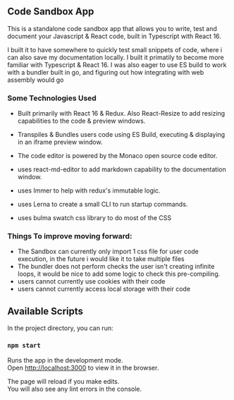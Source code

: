 ## Code Sandbox App

This is a standalone code sandbox app that allows you to write, test and document your Javascript & React code, built in Typescript with React 16.

I built it to have somewhere to quickly test small snippets of code, where i can also save my documentation locally. I built it primatily to become more familiar with Typescript & React 16. I was also eager to use ES build to work with a bundler built in go, and figuring out how integrating with web assembly would go

### Some Technologies Used

- Built primarily with React 16 & Redux. Also React-Resize to add resizing capabilities to the code & preview windows.
  
- Transpiles & Bundles users code using ES Build, executing & displaying in an iframe preview window.

- The code editor is powered by the Monaco open source code editor.

- uses react-md-editor to add markdown capability to the documentation window.

- uses Immer to help with redux's immutable logic.

- uses Lerna to create a small CLI to run startup commands.

- uses bulma swatch css library to do most of the CSS

### Things To improve moving forward:

- The Sandbox can currently only import 1 css file for user code execution, in the future i would like it to take multiple files
- The bundler does not perform checks the user isn't creating infinite loops, it would be nice to add some logic to check this pre-compiling.
- users cannot currently use cookies with their code
- users cannot currently access local storage with their code

## Available Scripts

In the project directory, you can run:

### `npm start`

Runs the app in the development mode.\
Open [http://localhost:3000](http://localhost:3000) to view it in the browser.

The page will reload if you make edits.\
You will also see any lint errors in the console.

